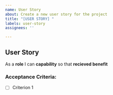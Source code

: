 ```yaml
---
name: User Story
about: Create a new user story for the project
title: "[USER STORY] "
labels: user-story
assignees: ''

---
```


## User Story

As a **role** I can **capability** so that **recieved benefit**

### Acceptance Criteria:
- [ ] Criterion 1
